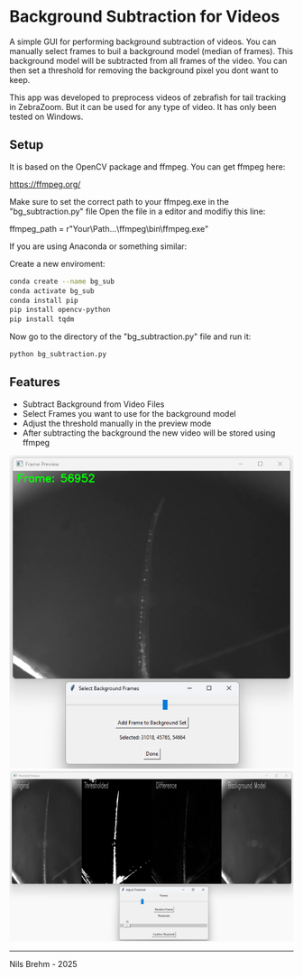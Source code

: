 # Background Subtraction for Videos

A simple GUI for performing background subtraction of videos. You can manually select frames to buil a background model (median of frames).
This background model will be subtracted from all frames of the video. You can then set a threshold for removing the background pixel you dont want to keep.

This app was developed to preprocess videos of zebrafish for tail tracking in ZebraZoom. But it can be used for any type of video. It has only been tested on Windows.

## Setup
It is based on the OpenCV package and ffmpeg. You can get ffmpeg here: 

https://ffmpeg.org/

Make sure to set the correct path to your ffmpeg.exe in the "bg_subtraction.py" file
Open the file in a editor and modifiy this line:

ffmpeg_path = r"Your\Path\...\ffmpeg\bin\ffmpeg.exe"


If you are using Anaconda or something similar:

Create a new enviroment:
```bash
conda create --name bg_sub
conda activate bg_sub
conda install pip
pip install opencv-python
pip install tqdm
```

Now go to the directory of the "bg_subtraction.py" file and run it:
```bash
python bg_subtraction.py
```

## Features
- Subtract Background from Video Files
- Select Frames you want to use for the background model
- Adjust the threshold manually in the preview mode
- After subtracting the background the new video will be stored using ffmpeg


<img src="./images/frame_selection.png" alt="Alt text" title="Background Frames Selection" width="600"/><br>
<img src="./images/thresholding.png" alt="Alt text" title="Thresholding" width="600"/>


----------
Nils Brehm - 2025